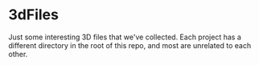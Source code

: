 # 3dFiles

Just some interesting 3D files that we've collected. Each project has a different directory in the root of this repo, and most are unrelated to each other.

